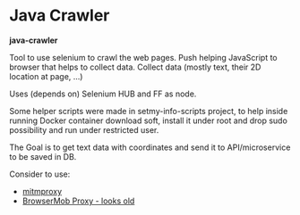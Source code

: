 # Java Crawler

**java-crawler**

Tool to use selenium to crawl the web pages. Push helping JavaScript to browser that helps to collect data.
Collect data (mostly text, their 2D location at page, ...)

Uses (depends on) Selenium HUB and FF as node.

Some helper scripts were made in setmy-info-scripts project, to help inside running Docker container download soft,
install it under root and drop sudo possibility and run under restricted user.

The Goal is to get text data with coordinates and send it to API/microservice to be saved in DB.

Consider to use:

* [mitmproxy](https://mitmproxy.org/)
* [BrowserMob Proxy - looks old](https://github.com/lightbody/browsermob-proxy)
